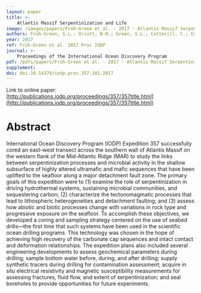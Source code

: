 ```yaml
---
layout: paper
title: >-
    Atlantis Massif Serpentinization and Life
image: /images/papers/Früh-Green et al. - 2017 - Atlantis Massif Serpentinization and Life.png
authors: Früh-Green, G.L.; Orcutt, B.N.; Green, S.L.; Cotterill, C.; Expedition 357 Scientists
year: 2017
ref: Früh-Green et al. 2017 Proc IODP
journal: >-
    Proceedings of the International Ocean Discovery Program
pdf: /pdfs/papers/Früh-Green et al. - 2017 - Atlantis Massif Serpentinization and Life.PDF
supplement: 
doi: doi:10.14379/iodp.proc.357.101.2017
---
```


Link to online paper: [http://publications.iodp.org/proceedings/357/357title.html](http://publications.iodp.org/proceedings/357/357title.html)

# Abstract

International Ocean Discovery Program (IODP) Expedition 357 successfully cored an east–west transect across the southern wall of Atlantis Massif on the western flank of the Mid-Atlantic Ridge (MAR) to study the links between serpentinization processes and microbial activity in the shallow subsurface of highly altered ultramafic and mafic sequences that have been uplifted to the seafloor along a major detachment fault zone. The primary goals of this expedition were to (1) examine the role of serpentinization in driving hydrothermal systems, sustaining microbial communities, and sequestering carbon; (2) characterize the tectonomagmatic processes that lead to lithospheric heterogeneities and detachment faulting; and (3) assess how abiotic and biotic processes change with variations in rock type and progressive exposure on the seafloor. To accomplish these objectives, we developed a coring and sampling strategy centered on the use of seabed drills—the first time that such systems have been used in the scientific ocean drilling programs. This technology was chosen in the hope of achieving high recovery of the carbonate cap sequences and intact contact and deformation relationships. The expedition plans also included several engineering developments to assess geochemical parameters during drilling; sample bottom water before, during, and after drilling; supply synthetic tracers during drilling for contamination assessment; acquire in situ electrical resistivity and magnetic susceptibility measurements for assessing fractures, fluid flow, and extent of serpentinization; and seal boreholes to provide opportunities for future experiments.

